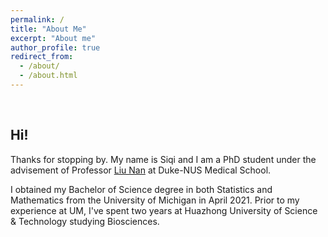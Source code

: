```yaml
---
permalink: /
title: "About Me"
excerpt: "About me"
author_profile: true
redirect_from: 
  - /about/
  - /about.html
---
```


<br>

Hi! 
------

Thanks for stopping by. My name is Siqi and I am a PhD student under the advisement of Professor [Liu Nan](https://www.duke-nus.edu.sg/directory/detail/liu-nan) at Duke-NUS Medical School.

I obtained my Bachelor of Science degree in both Statistics and Mathematics from the University of Michigan in April 2021. 
Prior to my experience at UM, I've spent two years at Huazhong University of Science & Technology studying Biosciences.

<!-- 
Create content & metadata
------
For site content, there is one markdown file for each type of content.



How to edit your site's GitHub repository
------ -->


